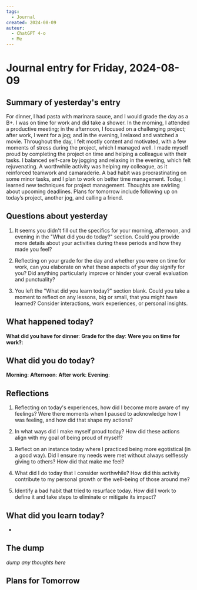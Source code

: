 ```yaml
---
tags:
  - Journal
created: 2024-08-09
auteur:
  - ChatGPT 4-o
  - Me
---
```

# Journal entry for Friday, 2024-08-09

## Summary of yesterday's entry

For dinner, I had pasta with marinara sauce, and I would grade the day as a B+. I was on time for work and did take a shower. In the morning, I attended a productive meeting; in the afternoon, I focused on a challenging project; after work, I went for a jog; and in the evening, I relaxed and watched a movie. Throughout the day, I felt mostly content and motivated, with a few moments of stress during the project, which I managed well. I made myself proud by completing the project on time and helping a colleague with their tasks. I balanced self-care by jogging and relaxing in the evening, which felt rejuvenating. A worthwhile activity was helping my colleague, as it reinforced teamwork and camaraderie. A bad habit was procrastinating on some minor tasks, and I plan to work on better time management. Today, I learned new techniques for project management. Thoughts are swirling about upcoming deadlines. Plans for tomorrow include following up on today’s project, another jog, and calling a friend.

## Questions about yesterday

1. It seems you didn't fill out the specifics for your morning, afternoon, and evening in the "What did you do today?" section. Could you provide more details about your activities during these periods and how they made you feel?

2. Reflecting on your grade for the day and whether you were on time for work, can you elaborate on what these aspects of your day signify for you? Did anything particularly improve or hinder your overall evaluation and punctuality?

3. You left the "What did you learn today?" section blank. Could you take a moment to reflect on any lessons, big or small, that you might have learned? Consider interactions, work experiences, or personal insights.

## What happened today?

**What did you have for dinner**: 
**Grade for the day**: 
**Were you on time for work?**:

## What did you do today?

**Morning**: 
**Afternoon**: 
**After work**: 
**Evening**: 

## Reflections

1. Reflecting on today's experiences, how did I become more aware of my feelings? Were there moments when I paused to acknowledge how I was feeling, and how did that shape my actions?

2. In what ways did I make myself proud today? How did these actions align with my goal of being proud of myself?

3. Reflect on an instance today where I practiced being more egotistical (in a good way). Did I ensure my needs were met without always selflessly giving to others? How did that make me feel?

4. What did I do today that I consider worthwhile? How did this activity contribute to my personal growth or the well-being of those around me?

5. Identify a bad habit that tried to resurface today. How did I work to define it and take steps to eliminate or mitigate its impact?

## What did you learn today?

-

## The dump
*dump any thoughts here*

## Plans for Tomorrow
